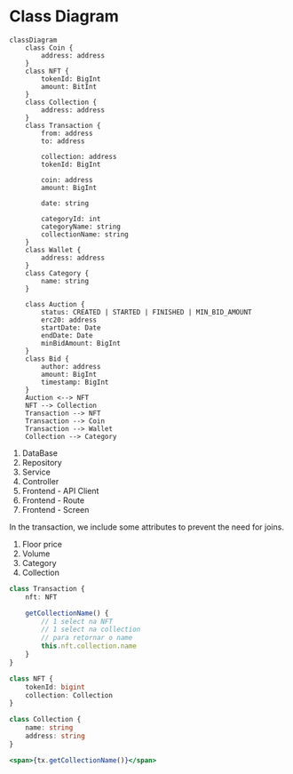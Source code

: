 # Class Diagram

```mermaid
classDiagram
    class Coin {
        address: address
    }
    class NFT {
        tokenId: BigInt
        amount: BitInt
    }
    class Collection {
        address: address
    }
    class Transaction {
        from: address
        to: address

        collection: address
        tokenId: BigInt

        coin: address
        amount: BigInt

        date: string
        
        categoryId: int
        categoryName: string
        collectionName: string
    }
    class Wallet {
        address: address
    }
    class Category {
        name: string
    }

    class Auction {
        status: CREATED | STARTED | FINISHED | MIN_BID_AMOUNT
        erc20: address
        startDate: Date
        endDate: Date
        minBidAmount: BigInt
    }
    class Bid {
        author: address
        amount: BigInt
        timestamp: BigInt
    }
    Auction <--> NFT
    NFT --> Collection
    Transaction --> NFT
    Transaction --> Coin
    Transaction --> Wallet
    Collection --> Category
```

1. DataBase
2. Repository
3. Service
4. Controller
5. Frontend - API Client
6. Frontend - Route
7. Frontend - Screen

In the transaction, we include some attributes to prevent the need for joins.

1. Floor price
2. Volume
3. Category
4. Collection

```ts
class Transaction {
    nft: NFT

    getCollectionName() {
        // 1 select na NFT
        // 1 select na collection
        // para retornar o name
        this.nft.collection.name
    }
}

class NFT {
    tokenId: bigint
    collection: Collection
}

class Collection {
    name: string
    address: string
}
```

```jsx
<span>{tx.getCollectionName()}</span>
```
